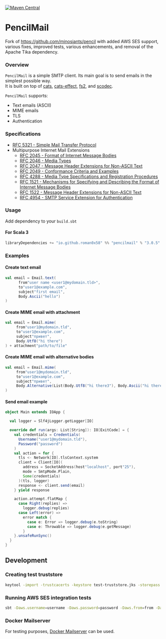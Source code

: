 [![Maven Central](https://maven-badges.sml.io/maven-central/io.github.roman0x58/pencil-mail/badge.svg)](https://maven-badges.sml.io/maven-central/io.github.roman0x58/pencil-mail)
# PencilMail

Fork of https://github.com/minosiants/pencil with added AWS SES support, various fixes, improved tests, various enhancements, and removal of the Apache Tika dependency.

### Overview

`PencilMail` is a simple SMTP client. Its main goal is to send emails in the simplest possible way.  
It is built on top of [cats](https://typelevel.org/cats/), [cats-effect](https://typelevel.org/cats-effect/), [fs2](https://fs2.io/), and [scodec](http://scodec.org/).

`PencilMail` supports:
* Text emails (ASCII)
* MIME emails
* TLS
* Authentication

### Specifications

* [RFC 5321 - Simple Mail Transfer Protocol](https://tools.ietf.org/html/rfc5321)
* Multipurpose Internet Mail Extensions
    * [RFC 2045 - Format of Internet Message Bodies](https://tools.ietf.org/html/rfc2045)
    * [RFC 2046 - Media Types](https://tools.ietf.org/html/rfc2046)
    * [RFC 2047 - Message Header Extensions for Non-ASCII Text](https://tools.ietf.org/html/rfc2047)
    * [RFC 2049 - Conformance Criteria and Examples](https://tools.ietf.org/html/rfc2049)
    * [RFC 4288 - Media Type Specifications and Registration Procedures](https://tools.ietf.org/html/rfc4288)
    * [RFC 1521 - Mechanisms for Specifying and Describing the Format of Internet Message Bodies](https://tools.ietf.org/html/rfc1521)
    * [RFC 1522 - Message Header Extensions for Non-ASCII Text](https://tools.ietf.org/html/rfc1522)
    * [RFC 4954 - SMTP Service Extension for Authentication](https://tools.ietf.org/html/rfc4954)

### Usage

Add dependency to your `build.sbt`

#### For Scala 3

```scala
libraryDependencies += "io.github.roman0x58" %% "pencilmail" % "3.0.5"

```

### Examples

#### Create text email

```scala
val email = Email.text(
      from"user name <user1@mydomain.tld>",
      to"user1@example.com",
      subject"first email",
      Body.Ascii("hello")
)

```

#### Create MIME email with attachment

```scala
val email = Email.mime(
     from"user1@mydomain.tld",
     to"user1@example.com",
     subject"привет",
     Body.Utf8("hi there")
) + attachment"path/to/file"

```

#### Create MIME email with alternative bodies

```scala
val email = Email.mime(
     from"user1@mydomain.tld",
     to"user1@example.com",
     subject"привет",
     Body.Alternative(List(Body.Utf8("hi there3"), Body.Ascii("hi there2")))
)

```

#### Send email example

```scala
object Main extends IOApp {

  val logger = Slf4jLogger.getLogger[IO]

  override def run(args: List[String]): IO[ExitCode] = {
    val credentials = Credentials(
      Username("user1@mydomain.tld"),
      Password("password")
    )
    val action = for {
      tls <- Network[IO].tlsContext.system
      client = Client[IO](
        address = SocketAddress(host"localhost", port"25"),
        mode = SmtpMode.Plain,
        Some(credentials)
      )(tls, logger)
      response <- client.send(email)
    } yield response

    action.attempt.flatMap {
      case Right(replies) =>
        logger.debug(replies)
      case Left(error) =>
        error match {
          case e: Error => logger.debug(e.toString)
          case e: Throwable => logger.debug(e.getMessage)
        }
    }.unsafeRunSync()
  }
}

```

## Development

### Creating test truststore

```bash
keytool -import -trustcacerts -keystore test-truststore.jks -storepass changeit -alias mailpit -file certificate.crt

```

### Running AWS SES integration tests

```bash
sbt -Daws.username=username -Daws.password=password -Daws.from=from -Daws.to=to

```

### Docker Mailserver

For testing purposes, [Docker Mailserver](https://github.com/jeboehm/docker-mailserver) can be used.